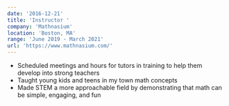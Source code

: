 ```yaml
---
date: '2016-12-21'
title: 'Instructor '
company: 'Mathnasium'
location: 'Boston, MA'
range: 'June 2019 - March 2021'
url: 'https://www.mathnasium.com/'
---
```


- Scheduled meetings and hours for tutors in training to help them develop into strong teachers
- Taught young kids and teens in my town math concepts
- Made STEM a more approachable field by demonstrating that math can be simple, engaging, and fun
